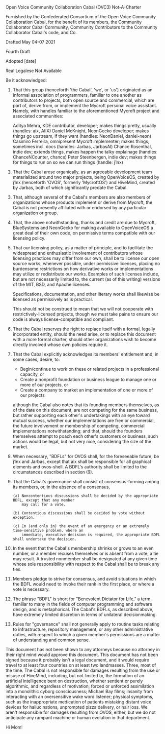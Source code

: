 Open Voice Community Collaboration Cabal (OVC3) Not-A-Charter

Furnished by the Confederated Consortium of the Open Voice Community Collaboration Cabal,
for the benefit of its members, the Community Collaborator Cabal Community, Community Contributors to the
Community Collaborator Cabal's code, and Co.

Drafted May 04-07 2021

Fourth Draft

Adopted [date]

Real Legalese Not Available

Be it acknowledged:

1)  That this group (henceforth 'the Cabal', 'we', or 'us') originated as an informal association of programmers,
    familiar to one another as contributors to projects, both open source and commercial, which are part of,
    derive from, or implement the Mycroft personal voice assistant. Namely, with handles familiar to
    the aforementioned Mycroft project and associated communities:

    Aditya Mehra, KDE contributor, developer; makes things pretty, usually (handles: aix, AIIX)
    Daniel McKnight, NeonGecko developer; makes things go upstream, if they want (handles: NeonDaniel, daniel-neon)
    Casimiro Ferreira, omnipresent Mycroft implementer; makes things, sometimes incl. docs (handles: Jarbas, JarbasAl)
    Chance Rosenthal, indie dev; extends things, makes happen the talky explainage (handles: ChanceNCounter, chance)
    Peter Steenbergen, indie dev; makes things for things to run on so we can run things (handle: j1nx)

2)  That the Cabal arose organically, as an agreeable development team materialized around two major projects,
    being OpenVoiceOS, created by j1nx (henceforth 'OVOS', formerly 'MycroftOS') and HiveMind, created
    by Jarbas, both of which significantly predate the Cabal.

3)  That, although several of the Cabal's members are also members of organizations whose products implement
    or derive from Mycroft, the Cabal is not presently affiliated with or endorsed by any particular
    organization or group.

4)  That, the above notwithstanding, thanks and credit are due to Mycroft, BlueSystems and NeonGecko for making available
    to OpenVoiceOS a great deal of their own code, on permissive terms compatible with our licensing policy.

5)  That our licensing policy, as a matter of principle, and to facilitate the widespread and enthusiastic involvement
    of contributors whose licensing practices may differ from our own, shall be to license our open source works,
    whenever possible, under permissive licenses, placing no burdensome restrictions on how derivative works or
    implementations may utilize or redistribute our works. Examples of such licenses include, but are not necessarily
    limited to, the current (as of this writing) versions of the MIT, BSD, and Apache licenses.
    
    Specifications, documentation, and other literary works shall likewise be licensed as permissively as is practical.

    This should not be construed to mean that we will not cooperate with restrictively-licensed projects,
    though we must take pains to ensure our code is always license-compatible and compliant.

6)  That the Cabal reserves the right to replace itself with a formal, legally incorporated entity, should the
    need arise, or to replace this document with a more formal charter, should other organizations wish
    to become directly involved whose own policies require it.

7)  That the Cabal explicitly acknowledges its members' entitlement and, in some cases, desire, to:

      - Begin/continue to work on these or related projects in a professional capacity, or
      - Create a nonprofit foundation or business league to manage one or more of our projects, or
      - Create a company to market an implementation of one or more of our projects

    although the Cabal also notes that its founding members themselves, as of the date on this document, are not
    competing for the same business, but rather supporting each other's undertakings with an eye toward mutual success,
    whether our implementations are free or commercial, the future involvement or membership of competing, commercial
    implementations notwithstanding; and that, should the founders themselves attempt to poach each other's customers
    or business, such actions would be legal, but not very nice, considering the size of the market.

8)  When necessary, "BDFLs" for OVOS shall, for the foreseeable future, be j1nx and Jarbas, except that aix shall be responsible for all graphical elements and ovos-shell. A BDFL's authority shall be limited to the circumstances described in section (9).

9)  That the Cabal's governance shall consist of consensus-forming among its members, or, in the absence
    of a consensus, 
    
        (a) Noncontentious discussions shall be decided by the appropriate BDFL, except that any member
            may call for a vote.
        
        (b) Contentious discussions shall be decided by vote without exception.
        
        (c) In (and only in) the event of an emergency or an extremely time-sensitive problem, where an
            immediate, executive decision is required, the appropriate BDFL shall undertake the decision.

10) In the event that the Cabal's membership shrinks or grows to an even number, or a member recuses
    themselves or is absent from a vote, a tie may result. A trusted nonmember shall be designated at any given time
    whose sole responsibility with respect to the Cabal shall be to break any ties.

11) Members pledge to strive for consensus, and avoid situations in which the BDFL would need to invoke
    their rank in the first place, or where a vote is necessary.

12) The phrase "BDFL" is short for "Benevolent Dictator for Life," a term familiar to many in the fields of
    computer programming and software design, and is metaphorical. The Cabal's BDFLs, as described above, have
    extremely limited discretion in terms of unilateral decisionmaking.

13) Rules for "governance" shall not generally apply to routine tasks relating to infrastructure, repository
    management, or any other administrative duties, with respect to which a given member's permissions are a
    matter of understanding and common sense.

This document has not been shown to any attorneys because no attorney in their right mind would approve this document.
This document has not been signed because it probably isn't a legal document, and it would require travel to at least
four countries on at least two landmasses. Three, most of the time. The Cabal is not responsible for damages resulting
from the use or misuse of HiveMind, including, but not limited to, the formation of an artificial
intelligence bent on destruction, whether sentient or purely algorithmic, and regardless of motivation; forced or
unforced assimilation into a monolithic cyborg consciousness; Michael Bay films; insanity from interacting with an
oversensitive wake word listener; physical symptoms, such as the inappropriate medication of patients mistaking distant
voice devices for hallucinations, unprompted pizza delivery, or hair loss. We aren't responsible for damages resulting
from OVOS, either, but we do not anticipate any rampant machine or human evolution in that department.

Hi Mom!